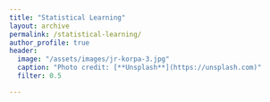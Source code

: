 ```yaml
---
title: "Statistical Learning"
layout: archive
permalink: /statistical-learning/
author_profile: true
header:
  image: "/assets/images/jr-korpa-3.jpg"
  caption: "Photo credit: [**Unsplash**](https://unsplash.com)"
  filter: 0.5

---
```


